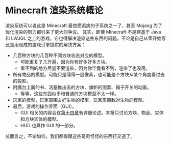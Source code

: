 # Minecraft 渲染系统概论

渲染系统可以说这是 Minecraft 最饱受诟病的子系统之一了，甚至 Mojang 为了优化渲染的努力都引来了更大的争议。
其实，即便 Minecraft 不是建基于 Java 和 LWJGL 之上的游戏，它也得解决渲染这些东西的问题，不论是自己从零开始写还是用现成的游戏引擎提供的解决方案：

  - 几百种方块<!--在 1.12.2 中不超过 200 种，但 1.13 这个数字就上去了）-->的几百种不同方块状态对应的模型。
    - 可能重复了几万遍，因为你有好多好多方块。
    - 看不到的地方尽量不要渲染，因为你毕竟看不到，渲染了也没用。
  - 所有物品的模型。可能只是薄薄一层像素，也可能是个方块从某个角度看过去的投影。
  - 附魔台上面的书、活塞推出去的方块、旗帜的图案、箱子开关的动画。
    - 等等，这些东西似乎和普通的方块模型不太一样。
  - 玩家的模型，玩家周围友好生物的模型，玩家周围敌对生物的模型。
  - 最后，游戏的操作界面（GUI）。
    - GUI 相关的内容会在[第十四章](../chapter-14/index.md)有详细论述。本章只讨论方块、物品、实体和方块实体的模型。
    - HUD 也算作 GUI 的一部分。

总而言之，不论如何，我们都得跟这些奇奇怪怪的东西打交道了。
